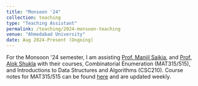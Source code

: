 ```yaml
---
title: "Monsoon '24"
collection: teaching
type: "Teaching Assistant"
permalink: /teaching/2024-monsoon-teaching
venue: "Ahmedabad University"
date: Aug 2024-Present (Ongoing)
---
```

For the Monsoon '24 semester, I am assisting [Prof. Manjil Saikia](https://ahduni.edu.in/academics/schools-centres/school-of-arts-and-sciences/faculty/manjil-saikia/), and [Prof. Alok Shukla](https://ahduni.edu.in/academics/schools-centres/school-of-arts-and-sciences/faculty/alok-shukla/) with their courses, Combinatorial Enumeration (MAT315/515), and Introductions to Data Structures and Algorithms (CSC210). Course notes for MAT315/515 can be found [here]([https://drive.google.com/drive/folders/1-tCKWRSDAnt2vpGPCBCguElygVmZyMso?usp=sharing](https://github.com/kanak-sudo/MAT315Notes/blob/main/chapter.pdf)) and are updated weekly.

